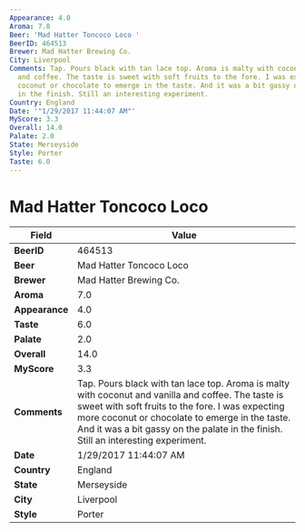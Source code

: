 ```yaml
---
Appearance: 4.0
Aroma: 7.0
Beer: 'Mad Hatter Toncoco Loco '
BeerID: 464513
Brewer: Mad Hatter Brewing Co.
City: Liverpool
Comments: Tap. Pours black with tan lace top. Aroma is malty with coconut and vanilla
  and coffee. The taste is sweet with soft fruits to the fore. I was expecting more
  coconut or chocolate to emerge in the taste. And it was a bit gassy on the palate
  in the finish. Still an interesting experiment.
Country: England
Date: '"1/29/2017 11:44:07 AM"'
MyScore: 3.3
Overall: 14.0
Palate: 2.0
State: Merseyside
Style: Porter
Taste: 6.0
---
```


# Mad Hatter Toncoco Loco 

| Field         | Value |
|---------------|-------|
| **BeerID** | 464513 |
| **Beer** | Mad Hatter Toncoco Loco  |
| **Brewer** | Mad Hatter Brewing Co. |
| **Aroma** | 7.0 |
| **Appearance** | 4.0 |
| **Taste** | 6.0 |
| **Palate** | 2.0 |
| **Overall** | 14.0 |
| **MyScore** | 3.3 |
| **Comments** | Tap. Pours black with tan lace top. Aroma is malty with coconut and vanilla and coffee. The taste is sweet with soft fruits to the fore. I was expecting more coconut or chocolate to emerge in the taste. And it was a bit gassy on the palate in the finish. Still an interesting experiment. |
| **Date** | 1/29/2017 11:44:07 AM |
| **Country** | England |
| **State** | Merseyside |
| **City** | Liverpool |
| **Style** | Porter |
